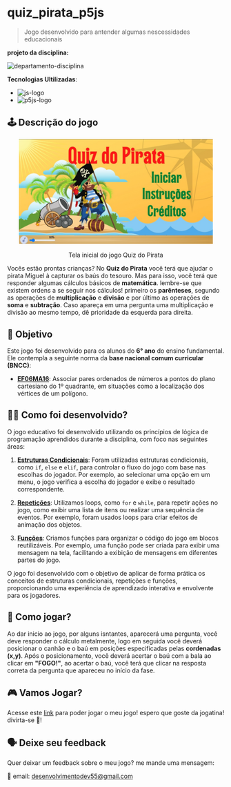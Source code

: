 # quiz_pirata_p5js

> Jogo desenvolvido para antender algumas nescessidades educacionais

**projeto da disciplina:**

![departamento-disciplina](https://img.shields.io/badge/ECT-LÓGICA_DE_PROGRAMAÇÃO-blue?style=for-the-badge)

**Tecnologias Ultilizadas**: 
- ![js-logo](https://img.shields.io/badge/javascript-yellow?style=for-the-badge&logo=javascript&logoColor=white)
- ![p5js-logo](https://img.shields.io/badge/p5js-pink?style=for-the-badge)

## 🕹️ Descrição do jogo

<p align="center">
    <img width=450 src="./Imagens/tela_jogo.jpg"/>
</p>

<p align="center">Tela inicial do jogo Quiz do Pirata</p>

Vocês estão prontas crianças? No **Quiz do Pirata** você  terá que ajudar o pirata Miguel à capturar os baús do tesouro. Mas para isso, você terá que responder algumas cálculos básicos de **matemática**. lembre-se que existem ordens a se seguir nos cálculos! primeiro os **parênteses**, segundo as operações de **multiplicação** e **divisão** e por último as operações de **soma** e **subtração**. Caso apareça em uma pergunta uma multiplicação e divisão ao 
mesmo tempo, dê prioridade da esquerda para direita. 

## 🎯 Objetivo

Este jogo foi desenvolvido para os alunos do **6° ano** do ensino fundamental. Ele contempla a seguinte norma da **base nacional comum curricular (BNCC)**:

- **<span style="text-decoration: underline;">EF06MA16</span>**: Associar pares ordenados de números a pontos do plano cartesiano do 1º quadrante, em situações como a localização dos vértices de um polígono.

## 👨‍💻 Como foi desenvolvido?

O jogo educativo foi desenvolvido utilizando os princípios de lógica de programação aprendidos durante a disciplina, com foco nas seguintes áreas:

1. **<span style="text-decoration: underline;">Estruturas Condicionais</span>**: Foram utilizadas estruturas condicionais, como `if`, `else` e `elif`, para controlar o fluxo do jogo com base nas escolhas do jogador. Por exemplo, ao selecionar uma opção em um menu, o jogo verifica a escolha do jogador e exibe o resultado correspondente.

2. **<span style="text-decoration: underline;">Repetições</span>**: Utilizamos loops, como `for` e `while`, para repetir ações no jogo, como exibir uma lista de itens ou realizar uma sequência de eventos. Por exemplo, foram usados loops para criar efeitos de animação dos objetos.

3. **<span style="text-decoration: underline;">Funções</span>**: Criamos funções para organizar o código do jogo em blocos reutilizáveis. Por exemplo, uma função pode ser criada para exibir uma mensagem na tela, facilitando a exibição de mensagens em diferentes partes do jogo.

O jogo foi desenvolvido com o objetivo de aplicar de forma prática os conceitos de estruturas condicionais, repetições e funções, proporcionando uma experiência de aprendizado interativa e envolvente para os jogadores.

## 🤔 Como jogar?

Ao dar inicio ao jogo, por alguns isntantes, aparecerá uma pergunta, você deve responder o cálculo metalmente, logo em seguida você deverá posicionar o canhão e o baú em posições especificadas pelas **cordenadas (x,y)**. Após o posicionamento, você deverá acertar o baú com a bala ao clicar em **"FOGO!"**, ao acertar o baú, você terá que clicar na resposta correta da pergunta que apareceu no início da fase.

## 🎮 Vamos Jogar?

Acesse este [link](https://carlosg18.github.io/quiz_pirata_p5js/) para poder jogar o meu jogo! espero que goste da jogatina! divirta-se 👋! 

## 🗣️ Deixe seu feedback

Quer deixar um feedback sobre o meu jogo? me mande uma mensagem:

📧 email: desenvolvimentodev55@gmail.com
